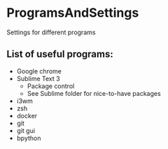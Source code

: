 # ProgramsAndSettings
Settings for different programs


## List of useful programs:
- Google chrome
- Sublime Text 3
    + Package control
    + See Sublime folder for nice-to-have packages
- i3wm
- zsh
- docker
- git
- git gui
- bpython